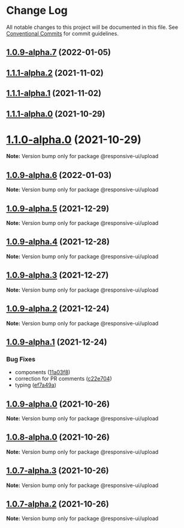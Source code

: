 # Change Log

All notable changes to this project will be documented in this file.
See [Conventional Commits](https://conventionalcommits.org) for commit guidelines.

## [1.0.9-alpha.7](https://github.com/wetix/responsive-ui/compare/v1.0.9-alpha.6...v1.0.9-alpha.7) (2022-01-05)



## [1.1.1-alpha.2](https://github.com/wetix/responsive-ui/compare/v1.1.1-alpha.1...v1.1.1-alpha.2) (2021-11-02)



## [1.1.1-alpha.1](https://github.com/wetix/responsive-ui/compare/v1.1.1-alpha.0...v1.1.1-alpha.1) (2021-11-02)



## [1.1.1-alpha.0](https://github.com/wetix/responsive-ui/compare/v1.1.0-alpha.0...v1.1.1-alpha.0) (2021-10-29)



# [1.1.0-alpha.0](https://github.com/wetix/responsive-ui/compare/v1.0.9-alpha.0...v1.1.0-alpha.0) (2021-10-29)

**Note:** Version bump only for package @responsive-ui/upload





## [1.0.9-alpha.6](https://github.com/wetix/responsive-ui/compare/v1.0.9-alpha.5...v1.0.9-alpha.6) (2022-01-03)

**Note:** Version bump only for package @responsive-ui/upload

## [1.0.9-alpha.5](https://github.com/wetix/responsive-ui/compare/v1.0.9-alpha.4...v1.0.9-alpha.5) (2021-12-29)

**Note:** Version bump only for package @responsive-ui/upload

## [1.0.9-alpha.4](https://github.com/wetix/responsive-ui/compare/v1.0.9-alpha.3...v1.0.9-alpha.4) (2021-12-28)

**Note:** Version bump only for package @responsive-ui/upload

## [1.0.9-alpha.3](https://github.com/wetix/responsive-ui/compare/v1.0.9-alpha.2...v1.0.9-alpha.3) (2021-12-27)

**Note:** Version bump only for package @responsive-ui/upload

## [1.0.9-alpha.2](https://github.com/wetix/responsive-ui/compare/v1.0.9-alpha.1...v1.0.9-alpha.2) (2021-12-24)

**Note:** Version bump only for package @responsive-ui/upload

## [1.0.9-alpha.1](https://github.com/wetix/responsive-ui/compare/v1.0.9-alpha.0...v1.0.9-alpha.1) (2021-12-24)

### Bug Fixes

- components ([11a03f8](https://github.com/wetix/responsive-ui/commit/11a03f8811f669cad8d3701039018b48c41070cd))
- correction for PR comments ([c22e704](https://github.com/wetix/responsive-ui/commit/c22e70448d3f4b04a7fbabe70decd855660783e4))
- typing ([ef7a49a](https://github.com/wetix/responsive-ui/commit/ef7a49a34af8c5a41ef4d109b011ed8859553dbe))

## [1.0.9-alpha.0](https://github.com/wetix/responsive-ui/compare/v1.0.8-alpha.0...v1.0.9-alpha.0) (2021-10-26)

**Note:** Version bump only for package @responsive-ui/upload

## [1.0.8-alpha.0](https://github.com/wetix/responsive-ui/compare/v1.0.7-alpha.3...v1.0.8-alpha.0) (2021-10-26)

**Note:** Version bump only for package @responsive-ui/upload

## [1.0.7-alpha.3](https://github.com/wetix/responsive-ui/compare/v1.0.7-alpha.2...v1.0.7-alpha.3) (2021-10-26)

**Note:** Version bump only for package @responsive-ui/upload

## [1.0.7-alpha.2](https://github.com/wetix/responsive-ui/compare/v1.0.7-alpha.1...v1.0.7-alpha.2) (2021-10-26)

**Note:** Version bump only for package @responsive-ui/upload
